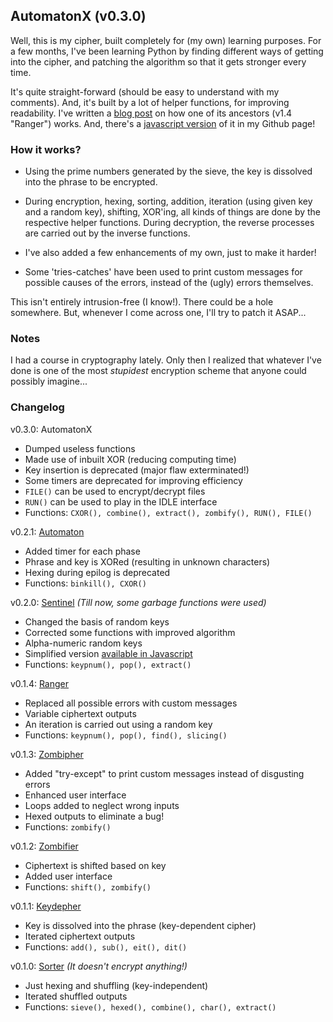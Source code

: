 ## AutomatonX (v0.3.0)

Well, this is my cipher, built completely for (my own) learning purposes. For a few months, I've been learning Python by finding different ways of getting into the cipher, and patching the algorithm so that it gets stronger every time.

It's quite straight-forward (should be easy to understand with my comments). And, it's built by a lot of helper functions, for improving readability. I've written a [blog post](http://wp.me/p3OCmi-qT) on how one of its ancestors (v1.4 "Ranger") works. And, there's a [javascript version](http://wafflespeanut.github.io/Sentinel/) of it in my Github page!

### How it works?

- Using the prime numbers generated by the sieve, the key is dissolved into the phrase to be encrypted.

- During encryption, hexing, sorting, addition, iteration (using given key and a random key), shifting, XOR'ing, all kinds of things are done by the respective helper functions. During decryption, the reverse processes are carried out by the inverse functions.

- I've also added a few enhancements of my own, just to make it harder!

- Some 'tries-catches' have been used to print custom messages for possible causes of the errors, instead of the (ugly) errors themselves.

This isn't entirely intrusion-free (I know!). There could be a hole somewhere. But, whenever I come across one, I'll try to patch it ASAP...

### Notes

I had a course in cryptography lately. Only then I realized that whatever I've done is one of the most *stupidest* encryption scheme that anyone could possibly imagine...

### Changelog

v0.3.0: AutomatonX
- Dumped useless functions
- Made use of inbuilt XOR (reducing computing time)
- Key insertion is deprecated (major flaw exterminated!)
- Some timers are deprecated for improving efficiency
- `FILE()` can be used to encrypt/decrypt files
- `RUN()` can be used to play in the IDLE interface
- Functions: `CXOR(), combine(), extract(), zombify(), RUN(), FILE()`

v0.2.1: [Automaton](https://github.com/Wafflespeanut/Python/blob/9a583d54bd9f6dab2255e873f7c7bbc4fc943108/Encryption/Sentinel)
- Added timer for each phase
- Phrase and key is XORed (resulting in unknown characters)
- Hexing during epilog is deprecated
- Functions: `binkill(), CXOR()`

v0.2.0: [Sentinel](https://github.com/Wafflespeanut/Python/blob/581574ddd9c59cf0f45b933548aa2f2dc64203ae/Encryption/Sentinel) *(Till now, some garbage functions were used)*
- Changed the basis of random keys
- Corrected some functions with improved algorithm
- Alpha-numeric random keys
- Simplified version [available in Javascript](https://wafflespeanut.github.io/Sentinel)
- Functions: `keypnum(), pop(), extract()`

v0.1.4: [Ranger](https://github.com/Wafflespeanut/Python/blob/49bfe59bb4baa753678e6fbb4b29ad665459963c/Encryption/Ranger)
- Replaced all possible errors with custom messages
- Variable ciphertext outputs
- An iteration is carried out using a random key
- Functions: `keypnum(), pop(), find(), slicing()`

v0.1.3: [Zombipher](https://github.com/Wafflespeanut/Python/blob/3200ac598593c4abc7e9b3e899ad6889333c83ba/Encryption)
- Added "try-except" to print custom messages instead of disgusting errors
- Enhanced user interface
- Loops added to neglect wrong inputs
- Hexed outputs to eliminate a bug!
- Functions: `zombify()`

v0.1.2: [Zombifier](https://github.com/Wafflespeanut/Python/blob/cef60840ba2273ca2a0c3fb6943f927fcc7af01f/Encryption)
- Ciphertext is shifted based on key
- Added user interface
- Functions: `shift(), zombify()`

v0.1.1: [Keydepher](https://github.com/Wafflespeanut/Python/blob/d45d3dd783389c11de5e66cbcacbee0724e643f0/Encryption)
- Key is dissolved into the phrase (key-dependent cipher)
- Iterated ciphertext outputs
- Functions: `add(), sub(), eit(), dit()`

v0.1.0: [Sorter](https://github.com/Wafflespeanut/Python/blob/00ea11b8068e874fb86c84bc1d466b25053194b9/Encryption) *(It doesn't encrypt anything!)*
- Just hexing and shuffling (key-independent)
- Iterated shuffled outputs
- Functions: `sieve(), hexed(), combine(), char(), extract()`